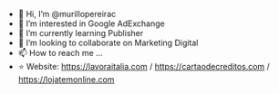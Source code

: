 - 👋 Hi, I’m @murillopereirac
- 👀 I’m interested in Google AdExchange
- 🌱 I’m currently learning Publisher
- 💞️ I’m looking to collaborate on Marketing Digital
- 📫 How to reach me ...
- ⭐ Website: https://lavoraitalia.com / https://cartaodecreditos.com  / https://lojatemonline.com
<!---
murillopereirac/murillopereirac is a ✨ special ✨ repository because its `README.md` (this file) appears on your GitHub profile.
You can click the Preview link to take a look at your changes.
--->
